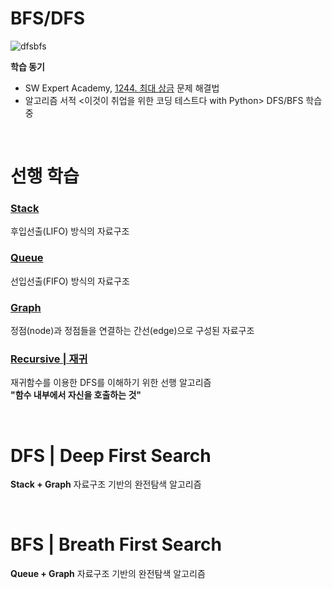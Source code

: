 # BFS/DFS

![dfsbfs](https://user-images.githubusercontent.com/65147869/232435616-b41f78df-79b7-4707-a6c2-f0a38d003705.gif)


 **학습 동기**
- SW Expert Academy, [1244. 최대 상금](https://swexpertacademy.com/main/code/problem/problemDetail.do?problemLevel=3&contestProbId=AV15Khn6AN0CFAYD&categoryId=AV15Khn6AN0CFAYD&categoryType=CODE&problemTitle=&orderBy=RECOMMEND_COUNT&selectCodeLang=PYTHON&select-1=3&pageSize=10&pageIndex=1&&&&&&&&&&)
문제 해결법
- 알고리즘 서적 <이것이 취업을 위한 코딩 테스트다 with Python> DFS/BFS 학습 중



<br>


# 선행 학습
### [Stack](../DATA%20STRUCTURE/Stack.md)
후입선출(LIFO) 방식의 자료구조

### [Queue](../DATA%20STRUCTURE/Queue.md)
선입선출(FIFO) 방식의 자료구조

### [Graph](../DATA%20STRUCTURE/Graph.md)
정점(node)과 정점들을 연결하는 간선(edge)으로 구성된 자료구조

### [Recursive | 재귀](./Recursive.md)
재귀함수를 이용한 DFS를 이해하기 위한 선행 알고리즘   
**"함수 내부에서 자신을 호출하는 것"**

<br>

# DFS | Deep First Search
**Stack + Graph** 자료구조 기반의 완전탐색 알고리즘

<br>

# BFS | Breath First Search
**Queue + Graph** 자료구조 기반의 완전탐색 알고리즘
